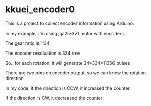 # kkuei_encoder0
This is a project to collect encoder information using Arduino.

In my example, I'm using jga25-371 motor with encoders.

The gear ratio is 1:34

The encoder resoluation is 334 /rev

So.. for each rotation, it will generate 34*334=11356 pulses

There are two pins on encoder output, so we can know the rotation direction.

In my code, if the direction is CCW, it increased the counter.

If the direction is CW, it decreased the counter
